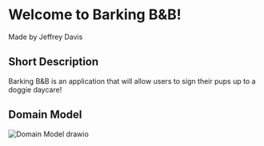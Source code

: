 # **Welcome to Barking B&B!**
Made by Jeffrey Davis
## Short Description
Barking B&B is an application that will allow users to sign their pups up to a doggie daycare!
## Domain Model
![Domain Model drawio](https://i.imgur.com/1OXIeYZ.png)
